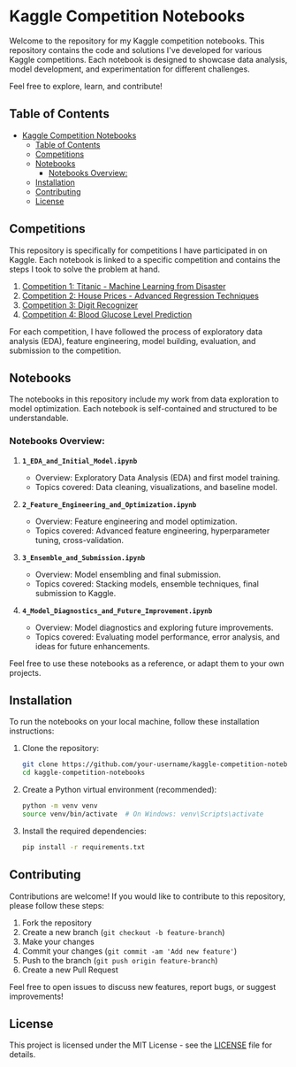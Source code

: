 
# Kaggle Competition Notebooks

Welcome to the repository for my Kaggle competition notebooks. This repository contains the code and solutions I've developed for various Kaggle competitions. Each notebook is designed to showcase data analysis, model development, and experimentation for different challenges.

Feel free to explore, learn, and contribute!

## Table of Contents

- [Kaggle Competition Notebooks](#kaggle-competition-notebooks)
  - [Table of Contents](#table-of-contents)
  - [Competitions](#competitions)
  - [Notebooks](#notebooks)
    - [Notebooks Overview:](#notebooks-overview)
  - [Installation](#installation)
  - [Contributing](#contributing)
  - [License](#license)

## Competitions

This repository is specifically for competitions I have participated in on Kaggle. Each notebook is linked to a specific competition and contains the steps I took to solve the problem at hand.

1. [Competition 1: Titanic - Machine Learning from Disaster](https://www.kaggle.com/c/titanic)
2. [Competition 2: House Prices - Advanced Regression Techniques](https://www.kaggle.com/c/house-prices-advanced-regression-techniques)
3. [Competition 3: Digit Recognizer](https://www.kaggle.com/c/digit-recognizer)
4. [Competition 4: Blood Glucose Level Prediction](https://www.kaggle.com/code/jantine/brist1d-lstm-cnn-lstm-transformer-pytorch)
  
For each competition, I have followed the process of exploratory data analysis (EDA), feature engineering, model building, evaluation, and submission to the competition.

## Notebooks

The notebooks in this repository include my work from data exploration to model optimization. Each notebook is self-contained and structured to be understandable.

### Notebooks Overview:

1. **`1_EDA_and_Initial_Model.ipynb`**  
   - Overview: Exploratory Data Analysis (EDA) and first model training.
   - Topics covered: Data cleaning, visualizations, and baseline model.
   
2. **`2_Feature_Engineering_and_Optimization.ipynb`**  
   - Overview: Feature engineering and model optimization.
   - Topics covered: Advanced feature engineering, hyperparameter tuning, cross-validation.
   
3. **`3_Ensemble_and_Submission.ipynb`**  
   - Overview: Model ensembling and final submission.
   - Topics covered: Stacking models, ensemble techniques, final submission to Kaggle.

4. **`4_Model_Diagnostics_and_Future_Improvement.ipynb`**  
   - Overview: Model diagnostics and exploring future improvements.
   - Topics covered: Evaluating model performance, error analysis, and ideas for future enhancements.

Feel free to use these notebooks as a reference, or adapt them to your own projects.

## Installation

To run the notebooks on your local machine, follow these installation instructions:

1. Clone the repository:
   ```bash
   git clone https://github.com/your-username/kaggle-competition-notebooks.git
   cd kaggle-competition-notebooks
   ```

2. Create a Python virtual environment (recommended):
   ```bash
   python -m venv venv
   source venv/bin/activate  # On Windows: venv\Scripts\activate
   ```

3. Install the required dependencies:
   ```bash
   pip install -r requirements.txt
   ```


## Contributing

Contributions are welcome! If you would like to contribute to this repository, please follow these steps:

1. Fork the repository
2. Create a new branch (`git checkout -b feature-branch`)
3. Make your changes
4. Commit your changes (`git commit -am 'Add new feature'`)
5. Push to the branch (`git push origin feature-branch`)
6. Create a new Pull Request

Feel free to open issues to discuss new features, report bugs, or suggest improvements!

## License

This project is licensed under the MIT License - see the [LICENSE](LICENSE) file for details.
